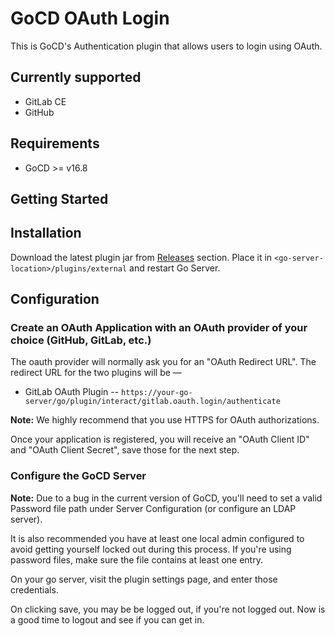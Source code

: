 # GoCD OAuth Login
<!-- [![Build Status](https://snap-ci.com/selvakn/gocd-oauth-login/branch/master/build_image)](https://snap-ci.com/gocd-contrib/gocd-oauth-login/branch/master) -->

This is GoCD's Authentication plugin that allows users to login using OAuth.

## Currently supported
* GitLab CE
* GitHub

## Requirements
* GoCD >= v16.8

## Getting Started

## Installation

Download the latest plugin jar from [Releases](https://github.com/selvakn/gocd-oauth-login/releases) section. Place it in `<go-server-location>/plugins/external` and restart Go Server.

## Configuration

### Create an OAuth Application with an OAuth provider of your choice (GitHub, GitLab, etc.)

The oauth provider will normally ask you for an "OAuth Redirect URL". The redirect URL for the two plugins will be —
* GitLab OAuth Plugin -- `https://your-go-server/go/plugin/interact/gitlab.oauth.login/authenticate`

**Note:** We highly recommend that you use HTTPS for OAuth authorizations.

Once your application is registered, you will receive an "OAuth Client ID" and "OAuth Client Secret", save those for the next step.

### Configure the GoCD Server

**Note:** Due to a bug in the current version of GoCD, you'll need to set a valid Password file path under Server Configuration (or configure an LDAP server).

It is also recommended you have at least one local admin configured to avoid getting yourself locked out during this process. If you're using password files, make sure the file contains at least one entry.

On your go server, visit the plugin settings page, and enter those credentials.

On clicking save, you may be be logged out, if you're not logged out. Now is a good time to logout and see if you can get in.
